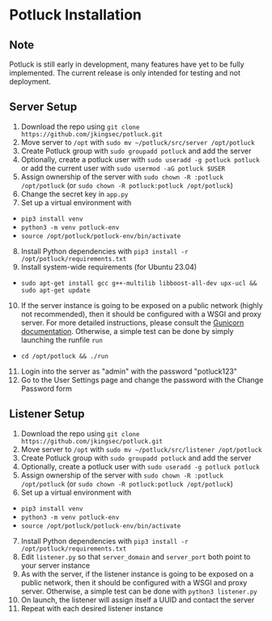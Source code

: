 # Potluck Installation

## Note

Potluck is still early in development, many features have yet to be fully implemented. The current release is only intended for testing and not deployment.

## Server Setup

1. Download the repo using `git clone https://github.com/jkingsec/potluck.git`
2. Move server to `/opt` with `sudo mv ~/potluck/src/server /opt/potluck`
3. Create Potluck group with `sudo groupadd potluck` and add the server
4. Optionally, create a potluck user with `sudo useradd -g potluck potluck` or add the current user with `sudo usermod -aG potluck $USER`
5. Assign ownership of the server with `sudo chown -R :potluck /opt/potluck` (or `sudo chown -R potluck:potluck /opt/potluck`)
6. Change the secret key in `app.py`
7. Set up a virtual environment with 
  - `pip3 install venv`
  - `python3 -m venv potluck-env`
  - `source /opt/potluck/potluck-env/bin/activate`
8. Install Python dependencies with `pip3 install -r /opt/potluck/requirements.txt`
9. Install system-wide requirements (for Ubuntu 23.04)
  - `sudo apt-get install gcc g++-multilib libboost-all-dev upx-ucl && sudo apt-get update`
10. If the server instance is going to be exposed on a public network (highly not recommended), then it should be configured with a WSGI and proxy server. For more detailed instructions, please consult the [Gunicorn documentation](https://docs.gunicorn.org/en/stable/deploy.html). Otherwise, a simple test can be done by simply launching the runfile `run`
  - `cd /opt/potluck && ./run`
11. Login into the server as "admin" with the password "potluck123"
12. Go to the User Settings page and change the password with the Change Password form

## Listener Setup

1. Download the repo using `git clone https://github.com/jkingsec/potluck.git`
2. Move server to `/opt` with `sudo mv ~/potluck/src/listener /opt/potluck`
3. Create Potluck group with `sudo groupadd potluck` and add the server
4. Optionally, create a potluck user with `sudo useradd -g potluck potluck`
5. Assign ownership of the server with `sudo chown -R :potluck /opt/potluck` (or `sudo chown -R potluck:potluck /opt/potluck`)
6. Set up a virtual environment with 
  - `pip3 install venv`
  - `python3 -m venv potluck-env`
  - `source /opt/potluck/potluck-env/bin/activate`
7. Install Python dependencies with `pip3 install -r /opt/potluck/requirements.txt`
8. Edit `listener.py` so that `server_domain` and `server_port` both point to your server instance
9. As with the server, if the listener instance is going to be exposed on a public network, then it should be configured with a WSGI and proxy server. Otherwise, a simple test can be done with `python3 listener.py`
10. On launch, the listener will assign itself a UUID and contact the server
11. Repeat with each desired listener instance
